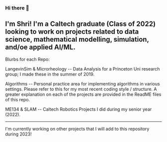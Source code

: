 ### Hi there 👋

I'm Shri! I'm a Caltech graduate (Class of 2022) looking to work on projects related to data science, mathematical modelling, simulation, and/oe applied AI/ML. 
----------------------
Blurbs for each Repo:

LangevinSim & Microrheology -- Data Analysis for a Princeton Uni research group; I made these in the summer of 2019.

Algorithms -- Personal practice area for implementing algorithms in various settings. Please refer to this for my most recent coding style / structure. A greater explanation on each of the projects are provided in the ReadME files of this repo.

ME134 & SLAM -- Caltech Robotics Projects I did during my senior year (2022).

----------------------
I'm currently working on other projects that I will add to this repository during 2023!

<!--
**ShriD123/ShriD123** is a ✨ _special_ ✨ repository because its `README.md` (this file) appears on your GitHub profile.

Here are some ideas to get you started:

- 🔭 I’m currently working on ...
- 🌱 I’m currently learning ...
- 👯 I’m looking to collaborate on ...
- 🤔 I’m looking for help with ...
- 💬 Ask me about ...
- 📫 How to reach me: ...
- 😄 Pronouns: ...
- ⚡ Fun fact: ...
-->
